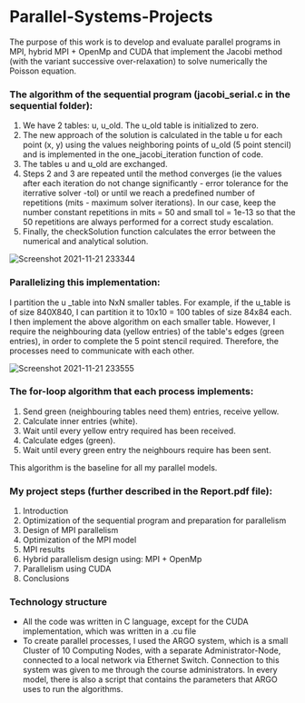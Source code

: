 # Parallel-Systems-Projects

The purpose of this work is to develop and evaluate parallel programs in MPI, hybrid MPI + OpenMp
and CUDA that implement the Jacobi method (with the variant successive over-relaxation) to solve numerically the
Poisson equation.


### The algorithm of the sequential program (jacobi_serial.c in the sequential folder):
1. We have 2 tables: u, u_old. The u_old table is initialized to zero.
2. The new approach of the solution is calculated in the table u for each point (x, y) using the values neighboring points of u_old (5 point stencil) and is implemented in the one_jacobi_iteration function of code.
3. The tables u and u_old are exchanged.
4. Steps 2 and 3 are repeated until the method converges (ie the values after each iteration do not change significantly - error tolerance for the iterrative solver -tol) or until we reach a predefined number of repetitions (mits - maximum solver iterations). In our case, keep the number constant repetitions in mits = 50 and small tol = 1e-13 so that the 50 repetitions are always performed for a correct study escalation.
5. Finally, the checkSolution function calculates the error between the numerical and analytical solution.

![Screenshot 2021-11-21 233344](https://user-images.githubusercontent.com/50372934/142779764-a4c544ab-ed51-4607-a50f-08e6df1c9206.png)


### Parallelizing this implementation:
I partition the u _table into NxN smaller tables. For example, if the u_table is of size 840X840, I can partition it to 10x10 = 100 tables of size 84x84 each.
I then implement the above algorithm on each smaller table. However, I require the neighbouring data (yellow entries) of the table's edges (green entries), in order to complete the 5 point stencil required. Therefore, the processes need to communicate with each other. 

![Screenshot 2021-11-21 233555](https://user-images.githubusercontent.com/50372934/142779833-aea2af1e-a118-4229-a06e-be1540a7c402.png)

### The for-loop algorithm that each process implements:
<ol>
  <li>Send green (neighbouring tables need them) entries, receive yellow.</li>
  <li>Calculate inner entries (white).</li>
  <li>Wait until every yellow entry required has been received.</li>
  <li>Calculate edges (green).</li>
  <li>Wait until every green entry the neighbours require has been sent.</li>
</ol>

This algorithm is the baseline for all my parallel models.


### My project steps (further described in the Report.pdf file):
<ol>
<li>Introduction</li>
<li>Optimization of the sequential program and preparation for parallelism</li>
<li>Design of MPI parallelism</li>
<li>Optimization of the MPI model</li>
<li>MPI results</li>
<li>Hybrid parallelism design using: MPI + OpenMp</li>
<li>Parallelism using CUDA</li>
<li>Conclusions</li>
</ol>

### Technology structure

<ul>
  <li>All the code was written in C language, except for the CUDA implementation, which was written in a .cu file </li>
  <li>To create parallel processes, I used the ARGO system, which is a small Cluster of 10 Computing Nodes, with a separate Administrator-Node, connected to a local network via Ethernet Switch. Connection to this system was given to me through the course administrators. In every model, there is also a script that contains the parameters that ARGO uses to run the algorithms.</li>
</ul>
